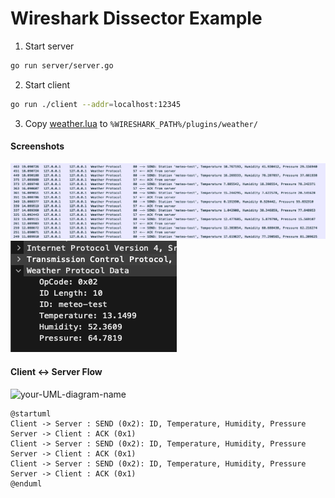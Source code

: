 # Wireshark Dissector Example

1. Start server
```bash
go run server/server.go
```

2. Start client
```bash
go run ./client --addr=localhost:12345
```

3. Copy [weather.lua](./wireshark/dissectors/weather.lua) to `%WIRESHARK_PATH%/plugins/weather/`

#### Screenshots

![img.png](docs/preview.png)
![img.png](docs/1.png)


#### Client <-> Server Flow

![your-UML-diagram-name](http://www.plantuml.com/plantuml/proxy?cache=no&src=https://raw.githubusercontent.com/illiafox/plantuml-markdown/main/docs/schema.iuml)

```plantuml
@startuml
Client -> Server : SEND (0x2): ID, Temperature, Humidity, Pressure
Server -> Client : ACK (0x1)
Client -> Server : SEND (0x2): ID, Temperature, Humidity, Pressure
Server -> Client : ACK (0x1)
Client -> Server : SEND (0x2): ID, Temperature, Humidity, Pressure
Server -> Client : ACK (0x1)
@enduml
```